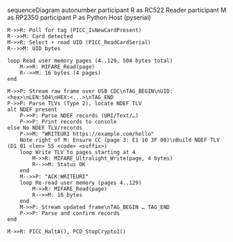 sequenceDiagram
    autonumber
    participant R as RC522 Reader
    participant M as RP2350
    participant P as Python Host (pyserial)

    M->>R: Poll for tag (PICC_IsNewCardPresent)
    R-->>M: Card detected
    M->>R: Select + read UID (PICC_ReadCardSerial)
    R-->>M: UID bytes

    loop Read user memory pages (4..129, 504 bytes total)
        M->>R: MIFARE_Read(page)
        R-->>M: 16 bytes (4 pages)
    end

    M->>P: Stream raw frame over USB CDC\nTAG_BEGIN\nUID:<hex>\nLEN:504\nHEX:<...>\nTAG_END
    P->>P: Parse TLVs (Type 2), locate NDEF TLV
    alt NDEF present
        P->>P: Parse NDEF records (URI/Text/…)
        P->>P: Print records to console
    else No NDEF TLV/records
        P->>M: "WRITEURI https://example.com/hello"
        Note right of M: Ensure CC (page 3: E1 10 3F 00)\nBuild NDEF TLV (D1 01 <len> 55 <code> <suffix>)
        loop Write TLV to pages starting at 4
            M->>R: MIFARE_Ultralight_Write(page, 4 bytes)
            R-->>M: Status OK
        end
        M-->>P: "ACK:WRITEURI"
        loop Re-read user memory (pages 4..129)
            M->>R: MIFARE_Read(page)
            R-->>M: 16 bytes
        end
        M->>P: Stream updated frame\nTAG_BEGIN … TAG_END
        P->>P: Parse and confirm records
    end

    M->>R: PICC_HaltA(), PCD_StopCrypto1()
